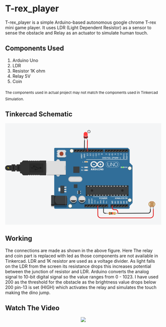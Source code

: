 # T-rex_player

T-rex_player is a simple Arduino-based autonomous google chrome T-rex mini game player. It uses LDR (Light Dependent Resistor) as a sensor to sense the obstacle and Relay as an actuator to simulate human touch.

## Components Used

1. Arduino Uno
2. LDR
3. Resistor 1K ohm
3. Relay 5V
4. Coin

<sub>The components used in actual project may not match the components used in Tinkercad Simulation.</sub>

## Tinkercad Schematic

![](T-rex_player.png)

## Working

The connections are made as shown in the above figure. Here The relay and coin part is replaced with led as those components are not available in Tinkercad. LDR and 1K resistor are used as a voltage divider. As light falls on the LDR from the screen its resistance drops this increases potential between the junction of resistor and LDR. Arduino converts the analog signal to 10-bit digital signal so the value ranges from 0 - 1023. I have used 200 as the threshold for the obstacle as the brightness value drops below 200 pin-13 is set (HIGH) which activates the relay and simulates the touch making the dino jump.


## Watch The Video

<div align="center">
  <a href="https://youtu.be/kP7SRqgUraE"><img src="https://img.youtube.com/vi/kP7SRqgUraE/0.jpg"></a>
</div>
